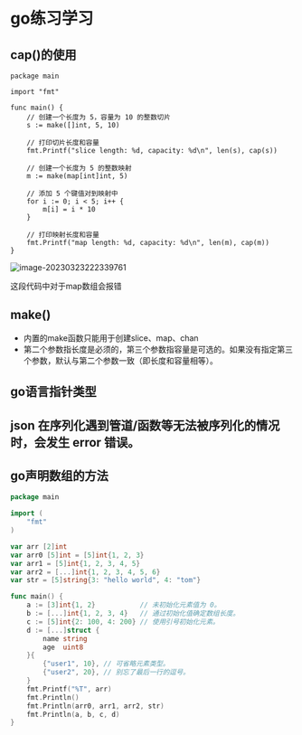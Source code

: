 # go练习学习

## cap()的使用

```
package main

import "fmt"

func main() {
	// 创建一个长度为 5，容量为 10 的整数切片
	s := make([]int, 5, 10)

	// 打印切片长度和容量
	fmt.Printf("slice length: %d, capacity: %d\n", len(s), cap(s))

	// 创建一个长度为 5 的整数映射
	m := make(map[int]int, 5)

	// 添加 5 个键值对到映射中
	for i := 0; i < 5; i++ {
		m[i] = i * 10
	}

	// 打印映射长度和容量
	fmt.Printf("map length: %d, capacity: %d\n", len(m), cap(m))
}

```

![image-20230323222339761](C:\Users\Administrator\AppData\Roaming\Typora\typora-user-images\image-20230323222339761.png)

这段代码中对于map数组会报错

## make()

- 内置的make函数只能用于创建slice、map、chan
- 第二个参数指长度是必须的，第三个参数指容量是可选的。如果没有指定第三个参数，默认与第二个参数一致（即长度和容量相等）。

## go语言指针类型

## json 在序列化遇到管道/函数等无法被序列化的情况时，会发生 error 错误。 

## go声明数组的方法

```go
package main

import (
	"fmt"
)

var arr [2]int
var arr0 [5]int = [5]int{1, 2, 3}
var arr1 = [5]int{1, 2, 3, 4, 5}
var arr2 = [...]int{1, 2, 3, 4, 5, 6}
var str = [5]string{3: "hello world", 4: "tom"}

func main() {
	a := [3]int{1, 2}           // 未初始化元素值为 0。
	b := [...]int{1, 2, 3, 4}   // 通过初始化值确定数组长度。
	c := [5]int{2: 100, 4: 200} // 使用引号初始化元素。
	d := [...]struct {
		name string
		age  uint8
	}{
		{"user1", 10}, // 可省略元素类型。
		{"user2", 20}, // 别忘了最后一行的逗号。
	}
	fmt.Printf("%T", arr)
	fmt.Println()
	fmt.Println(arr0, arr1, arr2, str)
	fmt.Println(a, b, c, d)
}

```


